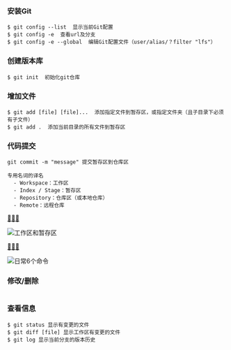 ### 安装Git
```
$ git config --list  显示当前Git配置
$ git config -e  查看url及分支
$ git config -e --global  编辑Git配置文件（user/alias/？filter "lfs"）
```

### 创建版本库
```
$ git init  初始化git仓库
```

### 增加文件
```
$ git add [file] [file]...  添加指定文件到暂存区，或指定文件夹（且子目录下必须有子文件）
$ git add .  添加当前目录的所有文件到暂存区
```

### 代码提交
```
git commit -m "message" 提交暂存区到仓库区
```
```
专用名词的译名
  - Workspace：工作区
  - Index / Stage：暂存区
  - Repository：仓库区（或本地仓库）
  - Remote：远程仓库
```
[🔗🔗🔗](https://www.liaoxuefeng.com/wiki/0013739516305929606dd18361248578c67b8067c8c017b000/0013745374151782eb658c5a5ca454eaa451661275886c6000)

![工作区和暂存区](https://cdn.liaoxuefeng.com/cdn/files/attachments/001384907702917346729e9afbf4127b6dfbae9207af016000/0)

[🔗🔗🔗](http://www.ruanyifeng.com/blog/2015/12/git-cheat-sheet.html)

![日常6个命令](http://www.ruanyifeng.com/blogimg/asset/2015/bg2015120901.png)

### 修改/删除
```
```
### 查看信息
```
$ git status 显示有变更的文件
$ git diff [file] 显示工作区有变更的文件
$ git log 显示当前分支的版本历史
```
